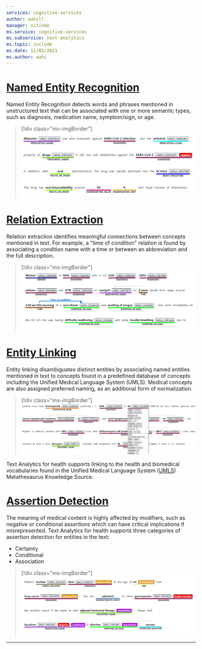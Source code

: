 ```yaml
---
services: cognitive-services
author: aahill
manager: nitinme
ms.service: cognitive-services
ms.subservice: text-analytics
ms.topic: include 
ms.date: 11/02/2021
ms.author: aahi
---
```


# [Named Entity Recognition](#tab/ner)

Named Entity Recognition detects words and phrases mentioned in unstructured text that can be associated with one or more semantic types, such as diagnosis, medication name, symptom/sign, or age.

> [!div class="mx-imgBorder"]
> ![Text Analytics for health NER](../media/call-api/health-named-entity-recognition.png)

# [Relation Extraction](#tab/relation-extraction)

Relation extraction identifies meaningful connections between concepts mentioned in text. For example, a "time of condition" relation is found by associating a condition name with a time or between an abbreviation and the full description.  

> [!div class="mx-imgBorder"]
> ![Text Analytics for health relation extraction](../media/call-api/health-relation-extraction.png)


# [Entity Linking](#tab/entity-linking)

Entity linking disambiguates distinct entities by associating named entities mentioned in text to concepts found in a predefined database of concepts including the Unified Medical Language System (UMLS). Medical concepts are also assigned preferred naming, as an additional form of normalization.

> [!div class="mx-imgBorder"]
> ![Text Analytics for health entity linking](../media/call-api/health-entity-linking.png)

Text Analytics for health supports linking to the health and biomedical vocabularies found in the Unified Medical Language System ([UMLS](https://www.nlm.nih.gov/research/umls/sourcereleasedocs/index.html)) Metathesaurus Knowledge Source.

# [Assertion Detection](#tab/assertion-detection) 

The meaning of medical content is highly affected by modifiers, such as negative or conditional assertions which can have critical implications if misrepresented. Text Analytics for health supports three categories of assertion detection for entities in the text: 

* Certainty
* Conditional
* Association

> [!div class="mx-imgBorder"]
> ![Text Analytics for health negation](../media/call-api/assertions.png)

---